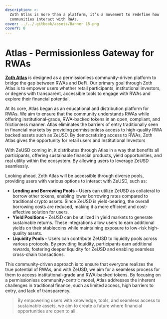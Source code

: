 ```yaml
---
description: >-
  Zoth Atlas is more than a platform, it’s a movement to redefine how
  communities interact with RWAs.
cover: ../../.gitbook/assets/Banner 15.png
coverY: 0
---
```


# Atlas - Permissionless Gateway for RWAs

[**Zoth Atlas**](https://atlas.zoth.io) is designed as a permissionless community-driven platform to bridge the gap between RWAs and DeFi. Our primary goal through Zoth Atlas is to empower users whether retail participants, institutional investors, or degens with transparent, accessible tools to engage with RWAs and explore their financial potential.

At its core, Atlas began as an educational and distribution platform for RWAs. We aim to ensure that the community understands RWAs while offering institutional-grade, RWA-backed tokens in an open, compliant, and frictionless manner. Atlas eliminates the barriers of entry traditionally seen in financial markets by providing permissionless access to high-quality RWA backed assets such as ZeUSD. By democratizing access to RWAs, Zoth Atlas gives the opportunity for retail users and Institutional Investors

With ZeUSD coming in, it distributes through Atlas in a way that benefits all participants, offering sustainable financial products, yield opportunities, and real utility within the ecosystem. By allowing users to leverage ZeUSD seamlessly.

Looking ahead, Zoth Atlas will be accessible through diverse pools, providing users with various options to interact with ZeUSD, such as:

* **Lending and Borrowing Pools -** Users can utilize ZeUSD as collateral to borrow other tokens, enabling lower borrowing rates compared to traditional crypto assets. Since ZeUSD is yield-bearing, the overall borrowing costs are reduced, making it a more efficient and cost-effective solution for users.
* **Yield Positions -** ZeUSD can be utilized in yield markets to generate sustainable returns. These integrations allow users to earn additional yields on their stablecoins while maintaining exposure to low-risk high-quality assets.
* **Liquidity Pools -** Users can contribute ZeUSD to liquidity pools across various protocols. By providing liquidity, participants earn additional rewards, fostering deeper liquidity for ZeUSD and enabling seamless cross-chain transactions.

This community-driven approach is to ensure that everyone realizes the true potential of RWAs, and with ZeUSD, we aim for a seamless process for them to access institutional-grade and RWA-backed tokens. By focusing on a permissionless community-centric model, Atlas addresses the inherent challenges in traditional finance, such as limited access, high barriers to entry, and lack of transparency.&#x20;

> By empowering users with knowledge, tools, and seamless access to sustainable assets, we aim to create a future where financial opportunities are open to all.
